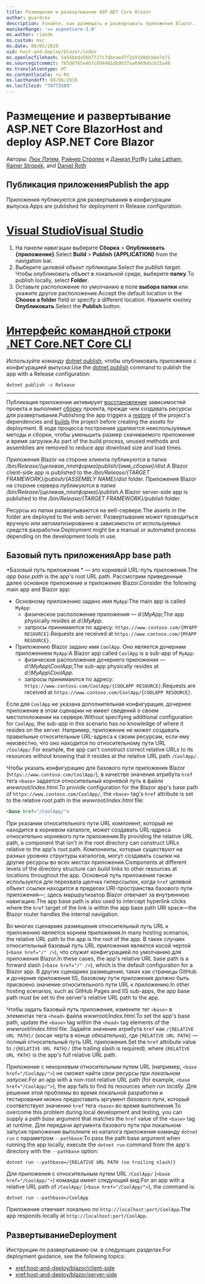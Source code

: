 ```yaml
---
title: Размещение и развертывание ASP.NET Core Blazor
author: guardrex
description: Узнайте, как размещать и развертывать приложения Blazor.
monikerRange: '>= aspnetcore-3.0'
ms.author: riande
ms.custom: mvc
ms.date: 09/05/2019
uid: host-and-deploy/blazor/index
ms.openlocfilehash: 5a56bbda5bb7727c7dbeaed7f2a91d0dcb6e7e71
ms.sourcegitcommit: f65d8765e4b7c894481db9b37aa6969abc625a48
ms.translationtype: HT
ms.contentlocale: ru-RU
ms.lasthandoff: 09/06/2019
ms.locfileid: "70773589"
---
```

# <a name="host-and-deploy-aspnet-core-blazor"></a><span data-ttu-id="fc7ea-103">Размещение и развертывание ASP.NET Core Blazor</span><span class="sxs-lookup"><span data-stu-id="fc7ea-103">Host and deploy ASP.NET Core Blazor</span></span>

<span data-ttu-id="fc7ea-104">Авторы: [Люк Лэтем](https://github.com/guardrex), [Рэйнер Стропек](https://www.timecockpit.com) и [Дэниэл Рот](https://github.com/danroth27)</span><span class="sxs-lookup"><span data-stu-id="fc7ea-104">By [Luke Latham](https://github.com/guardrex), [Rainer Stropek](https://www.timecockpit.com), and [Daniel Roth](https://github.com/danroth27)</span></span>

## <a name="publish-the-app"></a><span data-ttu-id="fc7ea-105">Публикация приложения</span><span class="sxs-lookup"><span data-stu-id="fc7ea-105">Publish the app</span></span>

<span data-ttu-id="fc7ea-106">Приложения публикуются для развертывания в конфигурации выпуска.</span><span class="sxs-lookup"><span data-stu-id="fc7ea-106">Apps are published for deployment in Release configuration.</span></span>

# <a name="visual-studiotabvisual-studio"></a>[<span data-ttu-id="fc7ea-107">Visual Studio</span><span class="sxs-lookup"><span data-stu-id="fc7ea-107">Visual Studio</span></span>](#tab/visual-studio)

1. <span data-ttu-id="fc7ea-108">На панели навигации выберите **Сборка** > **Опубликовать {приложение}**.</span><span class="sxs-lookup"><span data-stu-id="fc7ea-108">Select **Build** > **Publish {APPLICATION}** from the navigation bar.</span></span>
1. <span data-ttu-id="fc7ea-109">Выберите *целевой объект публикации*.</span><span class="sxs-lookup"><span data-stu-id="fc7ea-109">Select the *publish target*.</span></span> <span data-ttu-id="fc7ea-110">Чтобы опубликовать объект в локальной среде, выберите **папку**.</span><span class="sxs-lookup"><span data-stu-id="fc7ea-110">To publish locally, select **Folder**.</span></span>
1. <span data-ttu-id="fc7ea-111">Оставьте расположение по умолчанию в поле **выбора папки** или укажите другое расположение.</span><span class="sxs-lookup"><span data-stu-id="fc7ea-111">Accept the default location in the **Choose a folder** field or specify a different location.</span></span> <span data-ttu-id="fc7ea-112">Нажмите кнопку **Опубликовать**.</span><span class="sxs-lookup"><span data-stu-id="fc7ea-112">Select the **Publish** button.</span></span>

# <a name="net-core-clitabnetcore-cli"></a>[<span data-ttu-id="fc7ea-113">Интерфейс командной строки .NET Core</span><span class="sxs-lookup"><span data-stu-id="fc7ea-113">.NET Core CLI</span></span>](#tab/netcore-cli)

<span data-ttu-id="fc7ea-114">Используйте команду [dotnet publish](/dotnet/core/tools/dotnet-publish), чтобы опубликовать приложение с конфигурацией выпуска:</span><span class="sxs-lookup"><span data-stu-id="fc7ea-114">Use the [dotnet publish](/dotnet/core/tools/dotnet-publish) command to publish the app with a Release configuration:</span></span>

```console
dotnet publish -c Release
```

---

<span data-ttu-id="fc7ea-115">Публикация приложения активирует [восстановление](/dotnet/core/tools/dotnet-restore) зависимостей проекта и выполняет [сборку](/dotnet/core/tools/dotnet-build) проекта, прежде чем создавать ресурсы для развертывания.</span><span class="sxs-lookup"><span data-stu-id="fc7ea-115">Publishing the app triggers a [restore](/dotnet/core/tools/dotnet-restore) of the project's dependencies and [builds](/dotnet/core/tools/dotnet-build) the project before creating the assets for deployment.</span></span> <span data-ttu-id="fc7ea-116">В ходе процесса построения удаляются неиспользуемые методы и сборки, чтобы уменьшить размер скачиваемого приложения и время загрузки.</span><span class="sxs-lookup"><span data-stu-id="fc7ea-116">As part of the build process, unused methods and assemblies are removed to reduce app download size and load times.</span></span>

<span data-ttu-id="fc7ea-117">Приложения Blazor на стороне клиента публикуются в папке */bin/Release/{целевая_платформа}publish/{имя_сборки}/dist*.</span><span class="sxs-lookup"><span data-stu-id="fc7ea-117">A Blazor client-side app is published to the */bin/Release/{TARGET FRAMEWORK}/publish/{ASSEMBLY NAME}/dist* folder.</span></span> <span data-ttu-id="fc7ea-118">Приложения Blazor на стороне сервера публикуются в папке */bin/Release/{целевая_платформа}/publish*.</span><span class="sxs-lookup"><span data-stu-id="fc7ea-118">A Blazor server-side app is published to the */bin/Release/{TARGET FRAMEWORK}/publish* folder.</span></span>

<span data-ttu-id="fc7ea-119">Ресурсы из папки развертываются на веб-сервере.</span><span class="sxs-lookup"><span data-stu-id="fc7ea-119">The assets in the folder are deployed to the web server.</span></span> <span data-ttu-id="fc7ea-120">Развертывание может проводиться вручную или автоматизированно в зависимости от используемых средств разработки.</span><span class="sxs-lookup"><span data-stu-id="fc7ea-120">Deployment might be a manual or automated process depending on the development tools in use.</span></span>

## <a name="app-base-path"></a><span data-ttu-id="fc7ea-121">Базовый путь приложения</span><span class="sxs-lookup"><span data-stu-id="fc7ea-121">App base path</span></span>

<span data-ttu-id="fc7ea-122">\*Базовый путь приложения \* — это корневой URL-путь приложения.</span><span class="sxs-lookup"><span data-stu-id="fc7ea-122">The *app base path* is the app's root URL path.</span></span> <span data-ttu-id="fc7ea-123">Рассмотрим приведенные далее основное приложение и приложение Blazor.</span><span class="sxs-lookup"><span data-stu-id="fc7ea-123">Consider the following main app and Blazor app:</span></span>

* <span data-ttu-id="fc7ea-124">Основному приложению задано имя `MyApp`:</span><span class="sxs-lookup"><span data-stu-id="fc7ea-124">The main app is called `MyApp`:</span></span>
  * <span data-ttu-id="fc7ea-125">физическое расположение приложения — *d:\\MyApp*;</span><span class="sxs-lookup"><span data-stu-id="fc7ea-125">The app physically resides at *d:\\MyApp*.</span></span>
  * <span data-ttu-id="fc7ea-126">запросы принимаются по адресу: `https://www.contoso.com/{MYAPP RESOURCE}`.</span><span class="sxs-lookup"><span data-stu-id="fc7ea-126">Requests are received at `https://www.contoso.com/{MYAPP RESOURCE}`.</span></span>
* <span data-ttu-id="fc7ea-127">Приложению Blazor задано имя `CoolApp`. Оно является дочерним приложением `MyApp`:</span><span class="sxs-lookup"><span data-stu-id="fc7ea-127">A Blazor app called `CoolApp` is a sub-app of `MyApp`:</span></span>
  * <span data-ttu-id="fc7ea-128">физическое расположение дочернего приложения — *d:\\MyApp\\CoolApp*;</span><span class="sxs-lookup"><span data-stu-id="fc7ea-128">The sub-app physically resides at *d:\\MyApp\\CoolApp*.</span></span>
  * <span data-ttu-id="fc7ea-129">запросы принимаются по адресу: `https://www.contoso.com/CoolApp/{COOLAPP RESOURCE}`.</span><span class="sxs-lookup"><span data-stu-id="fc7ea-129">Requests are received at `https://www.contoso.com/CoolApp/{COOLAPP RESOURCE}`.</span></span>

<span data-ttu-id="fc7ea-130">Если для `CoolApp` не указана дополнительная конфигурация, дочернее приложение в этом сценарии не имеет сведений о своем местоположении на сервере.</span><span class="sxs-lookup"><span data-stu-id="fc7ea-130">Without specifying additional configuration for `CoolApp`, the sub-app in this scenario has no knowledge of where it resides on the server.</span></span> <span data-ttu-id="fc7ea-131">Например, приложение не может создавать правильные относительные URL-адреса к своим ресурсам, если ему неизвестно, что оно находится по относительному пути URL `/CoolApp/`.</span><span class="sxs-lookup"><span data-stu-id="fc7ea-131">For example, the app can't construct correct relative URLs to its resources without knowing that it resides at the relative URL path `/CoolApp/`.</span></span>

<span data-ttu-id="fc7ea-132">Чтобы указать конфигурацию для базового пути приложения Blazor (`https://www.contoso.com/CoolApp/`), в качестве значения атрибута `href` тега `<base>` задается относительный корневой путь в файле *wwwroot/index.html*.</span><span class="sxs-lookup"><span data-stu-id="fc7ea-132">To provide configuration for the Blazor app's base path of `https://www.contoso.com/CoolApp/`, the `<base>` tag's `href` attribute is set to the relative root path in the *wwwroot/index.html* file:</span></span>

```html
<base href="/CoolApp/">
```

<span data-ttu-id="fc7ea-133">При указании относительного пути URL компонент, который не находится в корневом каталоге, может создавать URL-адреса относительно корневого пути приложения.</span><span class="sxs-lookup"><span data-stu-id="fc7ea-133">By providing the relative URL path, a component that isn't in the root directory can construct URLs relative to the app's root path.</span></span> <span data-ttu-id="fc7ea-134">Компоненты, которые существуют на разных уровнях структуры каталогов, могут создавать ссылки на другие ресурсы во всех местах приложения.</span><span class="sxs-lookup"><span data-stu-id="fc7ea-134">Components at different levels of the directory structure can build links to other resources at locations throughout the app.</span></span> <span data-ttu-id="fc7ea-135">Основной путь приложения также используется для перехвата щелчка гиперссылок, когда `href` целевой объект ссылки находится в пределах URI-пространства базового пути приложения&mdash;; здесь маршрутизатор Blazor отвечает за внутреннюю навигацию.</span><span class="sxs-lookup"><span data-stu-id="fc7ea-135">The app base path is also used to intercept hyperlink clicks where the `href` target of the link is within the app base path URI space&mdash;the Blazor router handles the internal navigation.</span></span>

<span data-ttu-id="fc7ea-136">Во многих сценариях размещения относительный путь URL к приложению является корнем приложения.</span><span class="sxs-lookup"><span data-stu-id="fc7ea-136">In many hosting scenarios, the relative URL path to the app is the root of the app.</span></span> <span data-ttu-id="fc7ea-137">В таких случаях относительный базовый путь URL приложения является косой чертой (`<base href="/" />`), что служит конфигурацией по умолчанию для приложения Blazor.</span><span class="sxs-lookup"><span data-stu-id="fc7ea-137">In these cases, the app's relative URL base path is a forward slash (`<base href="/" />`), which is the default configuration for a Blazor app.</span></span> <span data-ttu-id="fc7ea-138">В других сценариях размещения, таких как страницы GitHub и дочерние приложения IIS, базовому пути приложения должно быть присвоено значение относительного пути URL к приложению.</span><span class="sxs-lookup"><span data-stu-id="fc7ea-138">In other hosting scenarios, such as GitHub Pages and IIS sub-apps, the app base path must be set to the server's relative URL path to the app.</span></span>

<span data-ttu-id="fc7ea-139">Чтобы задать базовый путь приложения, измените тег `<base>` в элементах тега `<head>` файла *wwwroot/index.html*.</span><span class="sxs-lookup"><span data-stu-id="fc7ea-139">To set the app's base path, update the `<base>` tag within the `<head>` tag elements of the *wwwroot/index.html* file.</span></span> <span data-ttu-id="fc7ea-140">Задайте значение атрибута `href` как `/{RELATIVE URL PATH}/` (косая черта в конце обязательна), где `{RELATIVE URL PATH}` — полный относительный путь URL приложения.</span><span class="sxs-lookup"><span data-stu-id="fc7ea-140">Set the `href` attribute value to `/{RELATIVE URL PATH}/` (the trailing slash is required), where `{RELATIVE URL PATH}` is the app's full relative URL path.</span></span>

<span data-ttu-id="fc7ea-141">Приложение с некорневым относительным путем URL (например, `<base href="/CoolApp/">`) не сможет найти свои ресурсы *при локальном запуске*.</span><span class="sxs-lookup"><span data-stu-id="fc7ea-141">For an app with a non-root relative URL path (for example, `<base href="/CoolApp/">`), the app fails to find its resources *when run locally*.</span></span> <span data-ttu-id="fc7ea-142">Для решения этой проблемы во время локальной разработки и тестирования можно предоставить аргумент *базового пути*, который соответствует значению `href` тега `<base>` во время выполнения.</span><span class="sxs-lookup"><span data-stu-id="fc7ea-142">To overcome this problem during local development and testing, you can supply a *path base* argument that matches the `href` value of the `<base>` tag at runtime.</span></span> <span data-ttu-id="fc7ea-143">Для передачи аргумента базового пути при локальном запуске приложения выполните из каталога приложения команду `dotnet run` с параметром `--pathbase`:</span><span class="sxs-lookup"><span data-stu-id="fc7ea-143">To pass the path base argument when running the app locally, execute the `dotnet run` command from the app's directory with the `--pathbase` option:</span></span>

```console
dotnet run --pathbase=/{RELATIVE URL PATH (no trailing slash)}
```

<span data-ttu-id="fc7ea-144">Для приложения с относительным путем URL `/CoolApp/` (`<base href="/CoolApp/">`) команда имеет следующий вид:</span><span class="sxs-lookup"><span data-stu-id="fc7ea-144">For an app with a relative URL path of `/CoolApp/` (`<base href="/CoolApp/">`), the command is:</span></span>

```console
dotnet run --pathbase=/CoolApp
```

<span data-ttu-id="fc7ea-145">Приложение отвечает локально по `http://localhost:port/CoolApp`.</span><span class="sxs-lookup"><span data-stu-id="fc7ea-145">The app responds locally at `http://localhost:port/CoolApp`.</span></span>

## <a name="deployment"></a><span data-ttu-id="fc7ea-146">Развертывание</span><span class="sxs-lookup"><span data-stu-id="fc7ea-146">Deployment</span></span>

<span data-ttu-id="fc7ea-147">Инструкции по развертыванию см. в следующих разделах:</span><span class="sxs-lookup"><span data-stu-id="fc7ea-147">For deployment guidance, see the following topics:</span></span>

* <xref:host-and-deploy/blazor/client-side>
* <xref:host-and-deploy/blazor/server-side>
